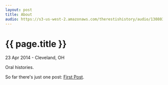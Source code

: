 ```yaml
---
layout: post
title: About
audio: https://s3-us-west-2.amazonaws.com/therestishistory/audio/130803_0087.mp3
---
```


{{ page.title }}
================

<p class="meta">23 Apr 2014 - Cleveland, OH</p>

<div id="jwElement"></div>

<script>
    jwplayer("jwElement").setup({
        file: "{{ page.audio }}",
        width: '100%',
        height: 30
    });
</script>

Oral histories.

So far there's just one post: [First Post](2014/04/24/first-post.html).
